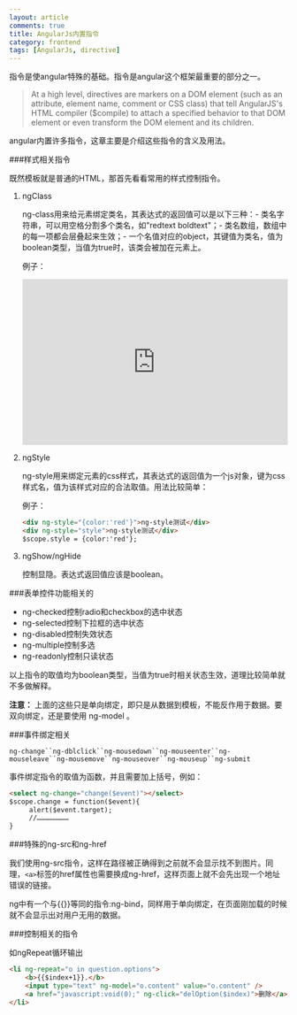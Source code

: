 ```yaml
---
layout: article
comments: true
title: AngularJs内置指令
category: frontend
tags: [AngularJs, directive]
---
```


指令是使angular特殊的基础。指令是angular这个框架最重要的部分之一。

>At a high level, directives are markers on a DOM element (such as an attribute, element name, comment or CSS class) that tell AngularJS's HTML compiler ($compile) to attach a specified behavior to that DOM element or even transform the DOM element and its children.

<!--view-break-->

angular内置许多指令，这章主要是介绍这些指令的含义及用法。

###样式相关指令

既然模板就是普通的HTML，那首先看看常用的样式控制指令。

1.  ngClass
    
    ng-class用来给元素绑定类名，其表达式的返回值可以是以下三种：- 类名字符串，可以用空格分割多个类名，如"redtext boldtext"；- 类名数组，数组中的每一项都会层叠起来生效；- 一个名值对应的object，其键值为类名，值为boolean类型，当值为true时，该类会被加在元素上。
    
    例子：

    <iframe width="100%" height="300" src="http://jsfiddle.net/creeper/0cn2mzwz/1/embedded/" allowfullscreen="allowfullscreen" frameborder="0"></iframe>

2.  ngStyle
 
    ng-style用来绑定元素的css样式，其表达式的返回值为一个js对象，键为css样式名，值为该样式对应的合法取值。用法比较简单：
 
    例子：

    ```html
    <div ng-style="{color:'red'}">ng-style测试</div>
    <div ng-style="style">ng-style测试</div>
    $scope.style = {color:'red'};
    ```

3.  ngShow/ngHide

    控制显隐。表达式返回值应该是boolean。

###表单控件功能相关的

* ng-checked控制radio和checkbox的选中状态
* ng-selected控制下拉框的选中状态
* ng-disabled控制失效状态
* ng-multiple控制多选
* ng-readonly控制只读状态

以上指令的取值均为boolean类型，当值为true时相关状态生效，道理比较简单就不多做解释。
 
**注意：** 上面的这些只是单向绑定，即只是从数据到模板，不能反作用于数据。要双向绑定，还是要使用 ng-model 。

###事件绑定相关
 
`ng-change``ng-dblclick``ng-mousedown``ng-mouseenter``ng-mouseleave``ng-mousemove``ng-mouseover``ng-mouseup``ng-submit`
 
事件绑定指令的取值为函数，并且需要加上括号，例如：

```html
<select ng-change="change($event)"></select>
$scope.change = function($event){
     alert($event.target);
     //……………………
}
```
 
###特殊的ng-src和ng-href
 
我们使用ng-src指令，这样在路径被正确得到之前就不会显示找不到图片。同理，`<a>`标签的href属性也需要换成ng-href，这样页面上就不会先出现一个地址错误的链接。
 
ng中有一个与{{}}等同的指令:ng-bind，同样用于单向绑定，在页面刚加载的时候就不会显示出对用户无用的数据。

###控制相关的指令

如ngRepeat循环输出
    
```html
<li ng-repeat="o in question.options">
    <b>{{$index+1}}.</b>
    <input type="text" ng-model="o.content" value="o.content" />
    <a href="javascript:void(0);" ng-click="delOption($index)">删除</a>
</li>
```
